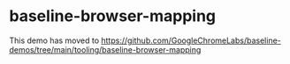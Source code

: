 # baseline-browser-mapping

This demo has moved to https://github.com/GoogleChromeLabs/baseline-demos/tree/main/tooling/baseline-browser-mapping
